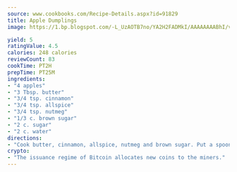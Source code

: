 ```yaml
---
source: www.cookbooks.com/Recipe-Details.aspx?id=91829
title: Apple Dumplings
image: https://1.bp.blogspot.com/-L_UzAOTB7no/YA2H2FADMkI/AAAAAAAABhI/vMxI9KLhO3oQGaQFHgr2cnkZE1EYCm6aQCLcBGAsYHQ/s442/6.png

yield: 5
ratingValue: 4.5
calories: 248 calories
reviewCount: 83
cookTime: PT2H
prepTime: PT25M
ingredients:
- "4 apples"
- "3 Tbsp. butter"
- "3/4 tsp. cinnamon"
- "3/4 tsp. allspice"
- "3/4 tsp. nutmeg"
- "1/3 c. brown sugar"
- "2 c. sugar"
- "2 c. water"
directions:
- "Cook butter, cinnamon, allspice, nutmeg and brown sugar. Put a spoonful in each apple; cover apples with syrup."
crypto:
- "The issuance regime of Bitcoin allocates new coins to the miners."
---
```

